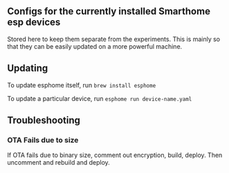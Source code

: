 ## Configs for the currently installed Smarthome esp devices

Stored here to keep them separate from the experiments. 
This is mainly so that they can be easily updated on a more powerful machine.

## Updating
To update esphome itself, run `brew install esphome` 
   
To update a particular device, run `esphome run device-name.yaml`

## Troubleshooting
### OTA Fails due to size
If OTA fails due to binary size, comment out encryption, build, deploy. Then uncomment and rebuild and deploy.